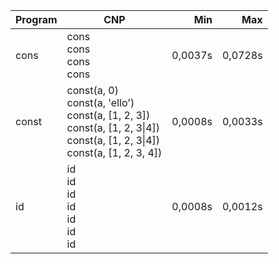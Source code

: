 Program | CNP | Min | Max
--- | --- | ---: | ---:
cons | cons<br/>cons<br/>cons<br/>cons | 0,0037s | 0,0728s
const | const(a, 0)<br/>const(a, 'ello')<br/>const(a, [1, 2, 3])<br/>const(a, [1, 2, 3\|4])<br/>const(a, [1, 2, 3\|4])<br/>const(a, [1, 2, 3, 4]) | 0,0008s | 0,0033s
id | id<br/>id<br/>id<br/>id<br/>id<br/>id<br/>id | 0,0008s | 0,0012s
